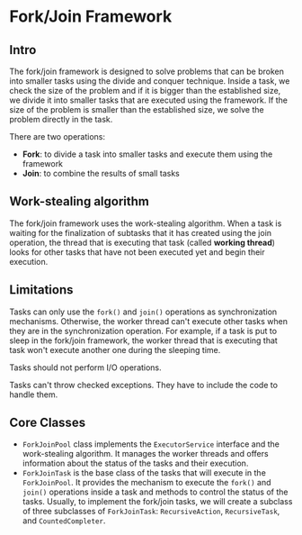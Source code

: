 # Fork/Join Framework

## Intro

The fork/join framework is designed to solve problems that can be broken into
smaller tasks using the divide and conquer technique. Inside a task, we check
the size of the problem and if it is bigger than the established size, we divide
it into smaller tasks that are executed using the framework. If the size of the
problem is smaller than the established size, we solve the problem directly in 
the task.

There are two operations:
- **Fork**: to divide a task into smaller tasks and execute them using the framework
- **Join**: to combine the results of small tasks

## Work-stealing algorithm

The fork/join framework uses the work-stealing algorithm. When a task is waiting for the 
finalization of subtasks that it has created using the join operation, the thread that is
executing that task (called **working thread**) looks for other tasks that have not 
been executed yet and begin their execution.

## Limitations

Tasks can only use the `fork()` and `join()` operations as synchronization mechanisms. Otherwise,
the worker thread can't execute other tasks when they are in the synchronization operation. 
For example, if a task is put to sleep in the fork/join framework, the worker thread that is
executing that task won't execute another one during the sleeping time.

Tasks should not perform I/O operations.

Tasks can't throw checked exceptions. They have to include the code to handle them.

## Core Classes

- `ForkJoinPool` class implements the `ExecutorService` interface and the work-stealing algorithm. 
It manages the worker threads and offers information about the status of the tasks and their 
execution.
- `ForkJoinTask` is the base class of the tasks that will execute in the `ForkJoinPool`. It provides
the mechanism to execute the `fork()` and `join()` operations inside a task and methods to control
the status of the tasks. Usually, to implement the fork/join tasks, we will create a subclass of three 
subclasses of `ForkJoinTask`: `RecursiveAction`, `RecursiveTask`, and `CountedCompleter`.